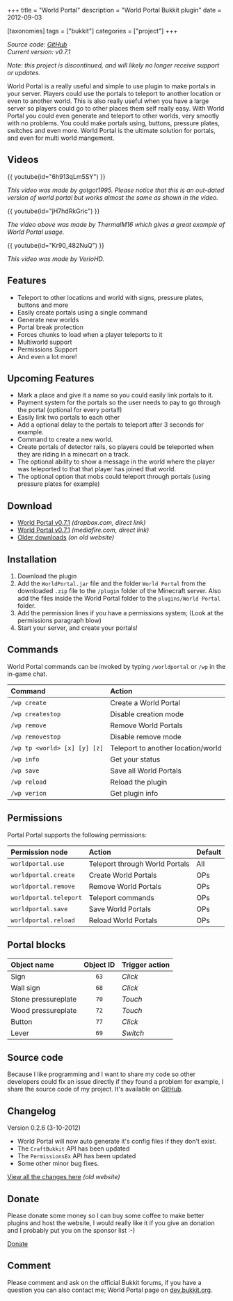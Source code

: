 +++
title = "World Portal"
description = "World Portal Bukkit plugin"
date = 2012-09-03

[taxonomies]
tags = ["bukkit"]
categories = ["project"]
+++

_Source code: [GitHub][github]_  
_Current version: v0.7.1_

_Note: this project is discontinued, and will likely no longer receive support
or updates._

World Portal is a really useful and simple to use plugin to make portals in your
server. Players could use the portals to teleport to another location or even to
another world. This is also really useful when you have a large server so
players could go to other places them self really easy. With World Portal you
could even generate and teleport to other worlds, very smootly with no problems.
You could make portals using, buttons, pressure plates, switches and even more.
World Portal is the ultimate solution for portals, and even for multi world
mangement.

## Videos
{{ youtube(id="6h913qLm5SY") }}

_This video was made by gotgot1995. Please notice that this is an out-dated
version of world portal but works almost the same as shown in the video._

{{ youtube(id="jH7hdRkGric") }}

_The video above was made by ThermalM16 which gives a great example of World Portal usage._

{{ youtube(id="Kr90_482NuQ") }}

_This video was made by VerioHD._

## Features
- Teleport to other locations and world with signs, pressure plates, buttons
  and more
- Easily create portals using a single command
- Generate new worlds
- Portal break protection
- Forces chunks to load when a player teleports to it
- Multiworld support
- Permissions Support
- And even a lot more!

## Upcoming Features
- Mark a place and give it a name so you could easily link portals to it.
- Payment system for the portals so the user needs to pay to go through the
  portal (optional for every portal!)
- Easily link two portals to each other
- Add a optional delay to the portals to teleport after 3 seconds for example.
- Command to create a new world.
- Create portals of detector rails, so players could be teleported when they are
  riding in a minecart on a track.
- The optional ability to show a message in the world where the player was
  teleported to that that player has joined that world.
- The optional option that mobs could teleport through portals (using pressure
  plates for example)

## Download
- [World Portal v0.7.1][download-dropbox] _(dropbox.com, direct link)_
- [World Portal v0.7.1][download-mediafire] _(mediafire.com, direct link)_
- [Older downloads][download-older] _(on old website)_

## Installation
1. Download the plugin
2. Add the `WorldPortal.jar` file and the folder `World Portal` from the
   downloaded `.zip` file to the `/plugin` folder of the Minecraft server.
   Also add the files inside the World Portal folder to the
   `plugins/World Portal` folder.
3. Add the permission lines if you have a permissions system;
   (Look at the permissions paragraph blow)
4. Start your server, and create your portals!

## Commands
World Portal commands can be invoked by typing `/worldportal` or `/wp` in the
in-game chat.

| Command                      | Action                                          |
| :--------------------------- | :---------------------------------------------- |
| `/wp create`                 | Create a World Portal                           |
| `/wp createstop`             | Disable creation mode                           |
| `/wp remove`                 | Remove World Portals                            |
| `/wp removestop`             | Disable remove mode                             |
| `/wp tp <world> [x] [y] [z]` | Teleport to another location/world              |
| `/wp info`                   | Get your status                                 |
| `/wp save`                   | Save all World Portals                          |
| `/wp reload`                 | Reload the plugin                               |
| `/wp verion`                 | Get plugin info                                 |

## Permissions
Portal Portal supports the following permissions:

| Permission node        | Action                         | Default |
| :--------------------- | :----------------------------- | :------ |
| `worldportal.use`      | Teleport through World Portals | All     |
| `worldportal.create`   | Create World Portals           | OPs    |
| `worldportal.remove`   | Remove World Portals           | OPs    |
| `worldportal.teleport` | Teleport commands              | OPs    |
| `worldportal.save`     | Save World Portals             | OPs    |
| `worldportal.reload`   | Reload World Portals           | OPs    |

## Portal blocks
| Object name         | Object ID | Trigger action |
| :------------------ | :-------: | :------------- |
| Sign                | `63`      | _Click_        |
| Wall sign           | `68`      | _Click_        |
| Stone pressureplate | `70`      | _Touch_        |
| Wood pressureplate  | `72`      | _Touch_        |
| Button              | `77`      | _Click_        |
| Lever               | `69`      | _Switch_       |

## Source code
Because I like programming and I want to share my code so other developers could
fix an issue directly if they found a problem for example, I share the source
code of my project. It's available on [GitHub][github].

## Changelog
Version 0.2.6 (3-10-2012)
- World Portal will now auto generate it's config files if they don't exist.
- The `CraftBukkit` API has been updated
- The `PermissionsEx` API has been updated
- Some other minor bug fixes.

[View all the changes here][changelog] _(old website)_

## Donate
Please donate some money so I can buy some coffee to make better plugins and
host the website, I would really like it if you give an donation and I probably
put you on the sponsor list :-)

[Donate][donate]

## Comment
Please comment and ask on the official Bukkit forums, if you have a question
you can also contact me; World Portal page on [dev.bukkit.org][dev.bukkit.org].


[github]: https://github.com/timvisee/world-portal
[download-dropbox]: https://old.timvisee.com/download/69
[download-mediafire]: https://old.timvisee.com/download/70
[download-older]: https://old.timvisee.com/projects/bukkit/world-portal/downloads
[changelog]: httpss://old.timvisee.com/projects/bukkit/world-portal/changelog
[donate]: https://www.paypal.com/cgi-bin/webscr?cmd=_s-xclick&hosted_button_id=QH2EGBRH9T6R2
[dev.bukkit.org]: https://dev.bukkit.org/server-mods/world-portal/
